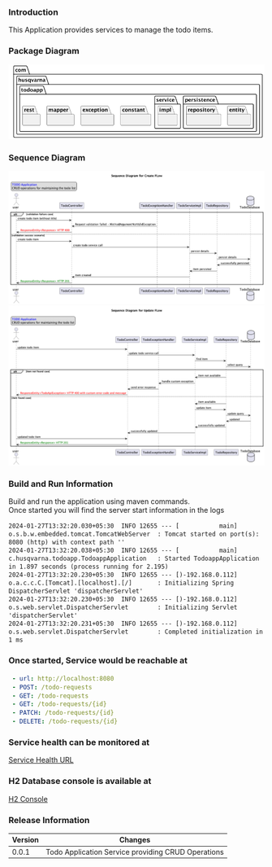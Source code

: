 ### Introduction
This Application provides services to manage the todo items.


### Package Diagram
![Package Diagram](design/images/package-diagram.png)

### Sequence Diagram 
![Sequence Diagram](design/images/sequence-diagram-create.png)
![Sequence Diagram](design/images/sequence-diagram-update.png)

### Build and Run Information
Build and run the application using maven commands.
<br>Once started you will find the server start information in the logs 
```
2024-01-27T13:32:20.030+05:30  INFO 12655 --- [           main] o.s.b.w.embedded.tomcat.TomcatWebServer  : Tomcat started on port(s): 8080 (http) with context path ''
2024-01-27T13:32:20.038+05:30  INFO 12655 --- [           main] c.husqvarna.todoapp.TodoappApplication   : Started TodoappApplication in 1.897 seconds (process running for 2.195)
2024-01-27T13:32:20.230+05:30  INFO 12655 --- [)-192.168.0.112] o.a.c.c.C.[Tomcat].[localhost].[/]       : Initializing Spring DispatcherServlet 'dispatcherServlet'
2024-01-27T13:32:20.230+05:30  INFO 12655 --- [)-192.168.0.112] o.s.web.servlet.DispatcherServlet        : Initializing Servlet 'dispatcherServlet'
2024-01-27T13:32:20.231+05:30  INFO 12655 --- [)-192.168.0.112] o.s.web.servlet.DispatcherServlet        : Completed initialization in 1 ms
```

### Once started, Service would be reachable at
```yaml
 - url: http://localhost:8080
 - POST: /todo-requests
 - GET: /todo-requests
 - GET: /todo-requests/{id}
 - PATCH: /todo-requests/{id}
 - DELETE: /todo-requests/{id}
```

### Service health can be monitored at 
[Service Health URL](http://localhost:8080/actuator/health)

### H2 Database console is available at 
[H2 Console](http://localhost:8080/h2-console)


### Release Information 
| Version | Changes                                             |                           
|---------|-----------------------------------------------------|
| 0.0.1   | Todo Application Service  providing CRUD Operations |  
